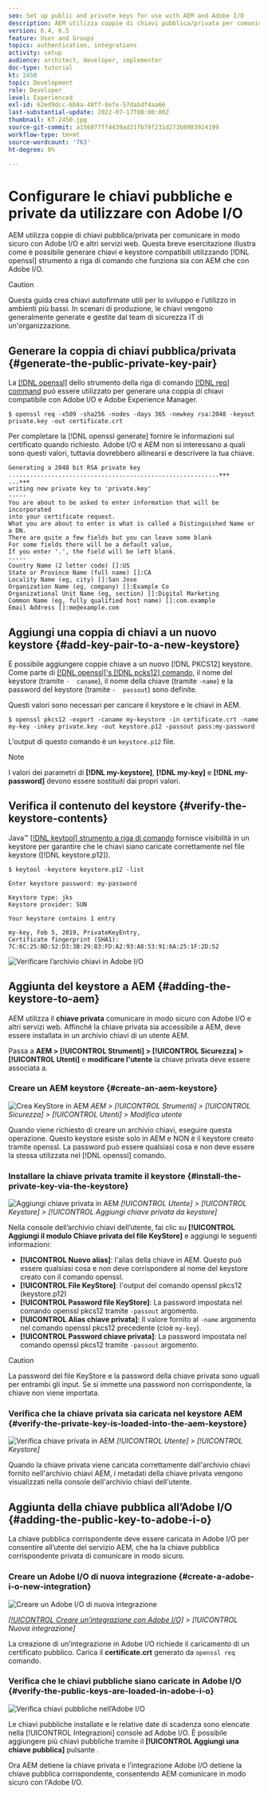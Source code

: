 ```yaml
---
seo: Set up public and private keys for use with AEM and Adobe I/O
description: AEM utilizza coppie di chiavi pubblica/privata per comunicare in modo sicuro con Adobe I/O e altri servizi web. Questa breve esercitazione illustra come è possibile generare chiavi e keystore compatibili utilizzando lo strumento a riga di comando openssl che funziona sia con AEM che con Adobe I/O.
version: 6.4, 6.5
feature: User and Groups
topics: authentication, integrations
activity: setup
audience: architect, developer, implementer
doc-type: tutorial
kt: 2450
topic: Development
role: Developer
level: Experienced
exl-id: 62ed9dcc-6b8a-48ff-8efe-57dabdf4aa66
last-substantial-update: 2022-07-17T00:00:00Z
thumbnail: KT-2450.jpg
source-git-commit: a156877ff4439ad21fb79f231d273b8983924199
workflow-type: tm+mt
source-wordcount: '763'
ht-degree: 0%

---
```


# Configurare le chiavi pubbliche e private da utilizzare con Adobe I/O

AEM utilizza coppie di chiavi pubblica/privata per comunicare in modo sicuro con Adobe I/O e altri servizi web. Questa breve esercitazione illustra come è possibile generare chiavi e keystore compatibili utilizzando [!DNL openssl] strumento a riga di comando che funziona sia con AEM che con Adobe I/O.

>[!CAUTION]
>
>Questa guida crea chiavi autofirmate utili per lo sviluppo e l’utilizzo in ambienti più bassi. In scenari di produzione, le chiavi vengono generalmente generate e gestite dal team di sicurezza IT di un&#39;organizzazione.

## Generare la coppia di chiavi pubblica/privata {#generate-the-public-private-key-pair}

La [[!DNL openssl]](https://www.openssl.org/docs/man1.0.2/man1/openssl.html) dello strumento della riga di comando [[!DNL req] command](https://www.openssl.org/docs/man1.0.2/man1/req.html) può essere utilizzato per generare una coppia di chiavi compatibile con Adobe I/O e Adobe Experience Manager.

```shell
$ openssl req -x509 -sha256 -nodes -days 365 -newkey rsa:2048 -keyout private.key -out certificate.crt
```

Per completare la [!DNL openssl generate] fornire le informazioni sul certificato quando richiesto. Adobe I/O e AEM non si interessano a quali sono questi valori, tuttavia dovrebbero allinearsi e descrivere la tua chiave.

```
Generating a 2048 bit RSA private key
...........................................................+++
...+++
writing new private key to 'private.key'
-----
You are about to be asked to enter information that will be incorporated
into your certificate request.
What you are about to enter is what is called a Distinguished Name or a DN.
There are quite a few fields but you can leave some blank
For some fields there will be a default value,
If you enter '.', the field will be left blank.
-----
Country Name (2 letter code) []:US
State or Province Name (full name) []:CA
Locality Name (eg, city) []:San Jose
Organization Name (eg, company) []:Example Co
Organizational Unit Name (eg, section) []:Digital Marketing
Common Name (eg, fully qualified host name) []:com.example
Email Address []:me@example.com
```

## Aggiungi una coppia di chiavi a un nuovo keystore {#add-key-pair-to-a-new-keystore}

È possibile aggiungere coppie chiave a un nuovo [!DNL PKCS12] keystore. Come parte di [[!DNL openssl]'s [!DNL pcks12] comando,](https://www.openssl.org/docs/man1.0.2/man1/pkcs12.html) il nome del keystore (tramite `-  caname`), il nome della chiave (tramite `-name`) e la password del keystore (tramite `-  passout`) sono definite.

Questi valori sono necessari per caricare il keystore e le chiavi in AEM.

```shell
$ openssl pkcs12 -export -caname my-keystore -in certificate.crt -name my-key -inkey private.key -out keystore.p12 -passout pass:my-password
```

L&#39;output di questo comando è un `keystore.p12` file.

>[!NOTE]
>
>I valori dei parametri di **[!DNL my-keystore]**, **[!DNL my-key]** e **[!DNL my-password]** devono essere sostituiti dai propri valori.

## Verifica il contenuto del keystore {#verify-the-keystore-contents}

Java™ [[!DNL keytool] strumento a riga di comando](https://docs.oracle.com/middleware/1213/wls/SECMG/keytool-summary-appx.htm#SECMG818) fornisce visibilità in un keystore per garantire che le chiavi siano caricate correttamente nel file keystore ([!DNL keystore.p12]).

```shell
$ keytool -keystore keystore.p12 -list

Enter keystore password: my-password

Keystore type: jks
Keystore provider: SUN

Your keystore contains 1 entry

my-key, Feb 5, 2019, PrivateKeyEntry,
Certificate fingerprint (SHA1): 7C:6C:25:BD:52:D3:3B:29:83:FD:A2:93:A8:53:91:6A:25:1F:2D:52
```

![Verificare l’archivio chiavi in Adobe I/O](assets/set-up-public-private-keys-for-use-with-aem-and-adobe-io/adobe-io--public-keys.png)

## Aggiunta del keystore a AEM {#adding-the-keystore-to-aem}

AEM utilizza il **chiave privata** comunicare in modo sicuro con Adobe I/O e altri servizi web. Affinché la chiave privata sia accessibile a AEM, deve essere installata in un archivio chiavi di un utente AEM.

Passa a **AEM > [!UICONTROL Strumenti] > [!UICONTROL Sicurezza] > [!UICONTROL Utenti]** e **modificare l&#39;utente** la chiave privata deve essere associata a.

### Creare un AEM keystore {#create-an-aem-keystore}

![Crea KeyStore in AEM](assets/set-up-public-private-keys-for-use-with-aem-and-adobe-io/aem--create-keystore.png)
*AEM > [!UICONTROL Strumenti] > [!UICONTROL Sicurezza] > [!UICONTROL Utenti] > Modifica utente*

Quando viene richiesto di creare un archivio chiavi, eseguire questa operazione. Questo keystore esiste solo in AEM e NON è il keystore creato tramite openssl. La password può essere qualsiasi cosa e non deve essere la stessa utilizzata nel [!DNL openssl] comando.

### Installare la chiave privata tramite il keystore {#install-the-private-key-via-the-keystore}

![Aggiungi chiave privata in AEM](assets/set-up-public-private-keys-for-use-with-aem-and-adobe-io/aem--add-private-key.png)
*[!UICONTROL Utente] > [!UICONTROL Keystore] > [!UICONTROL Aggiungi chiave privata da keystore]*

Nella console dell’archivio chiavi dell’utente, fai clic su **[!UICONTROL Aggiungi il modulo Chiave privata del file KeyStore]** e aggiungi le seguenti informazioni:

* **[!UICONTROL Nuovo alias]**: l&#39;alias della chiave in AEM. Questo può essere qualsiasi cosa e non deve corrispondere al nome del keystore creato con il comando openssl.
* **[!UICONTROL File KeyStore]**: l&#39;output del comando openssl pkcs12 (keystore.p12)
* **[!UICONTROL Password file KeyStore]**: La password impostata nel comando openssl pkcs12 tramite `-passout` argomento.
* **[!UICONTROL Alias chiave privata]**: Il valore fornito al `-name` argomento nel comando openssl pkcs12 precedente (cioè `my-key`).
* **[!UICONTROL Password chiave privata]**: La password impostata nel comando openssl pkcs12 tramite `-passout` argomento.

>[!CAUTION]
>
>La password del file KeyStore e la password della chiave privata sono uguali per entrambi gli input. Se si immette una password non corrispondente, la chiave non viene importata.

### Verifica che la chiave privata sia caricata nel keystore AEM {#verify-the-private-key-is-loaded-into-the-aem-keystore}

![Verifica chiave privata in AEM](assets/set-up-public-private-keys-for-use-with-aem-and-adobe-io/aem--keystore.png)
*[!UICONTROL Utente] > [!UICONTROL Keystore]*

Quando la chiave privata viene caricata correttamente dall&#39;archivio chiavi fornito nell&#39;archivio chiavi AEM, i metadati della chiave privata vengono visualizzati nella console dell&#39;archivio chiavi dell&#39;utente.

## Aggiunta della chiave pubblica all’Adobe I/O {#adding-the-public-key-to-adobe-i-o}

La chiave pubblica corrispondente deve essere caricata in Adobe I/O per consentire all’utente del servizio AEM, che ha la chiave pubblica corrispondente privata di comunicare in modo sicuro.

### Creare un Adobe I/O di nuova integrazione {#create-a-adobe-i-o-new-integration}

![Creare un Adobe I/O di nuova integrazione](assets/set-up-public-private-keys-for-use-with-aem-and-adobe-io/adobe-io--create-new-integration.png)

*[[!UICONTROL Creare un’integrazione con Adobe I/O]](https://developer.adobe.com/console/) > [!UICONTROL Nuova integrazione]*

La creazione di un’integrazione in Adobe I/O richiede il caricamento di un certificato pubblico. Carica il **certificate.crt** generato da `openssl req` comando.

### Verifica che le chiavi pubbliche siano caricate in Adobe I/O {#verify-the-public-keys-are-loaded-in-adobe-i-o}

![Verifica chiavi pubbliche nell’Adobe I/O](assets/set-up-public-private-keys-for-use-with-aem-and-adobe-io/adobe-io--public-keys.png)

Le chiavi pubbliche installate e le relative date di scadenza sono elencate nella [!UICONTROL Integrazioni] console ad Adobe I/O. È possibile aggiungere più chiavi pubbliche tramite il **[!UICONTROL Aggiungi una chiave pubblica]** pulsante .

Ora AEM detiene la chiave privata e l&#39;integrazione Adobe I/O detiene la chiave pubblica corrispondente, consentendo AEM comunicare in modo sicuro con l&#39;Adobe I/O.
